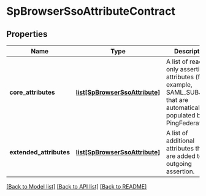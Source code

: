 # SpBrowserSsoAttributeContract

## Properties
Name | Type | Description | Notes
------------ | ------------- | ------------- | -------------
**core_attributes** | [**list[SpBrowserSsoAttribute]**](SpBrowserSsoAttribute.md) | A list of read-only assertion attributes (for example, SAML_SUBJECT) that are automatically populated by PingFederate. | [optional] 
**extended_attributes** | [**list[SpBrowserSsoAttribute]**](SpBrowserSsoAttribute.md) | A list of additional attributes that are added to the outgoing assertion. | [optional] 

[[Back to Model list]](../README.md#documentation-for-models) [[Back to API list]](../README.md#documentation-for-api-endpoints) [[Back to README]](../README.md)


